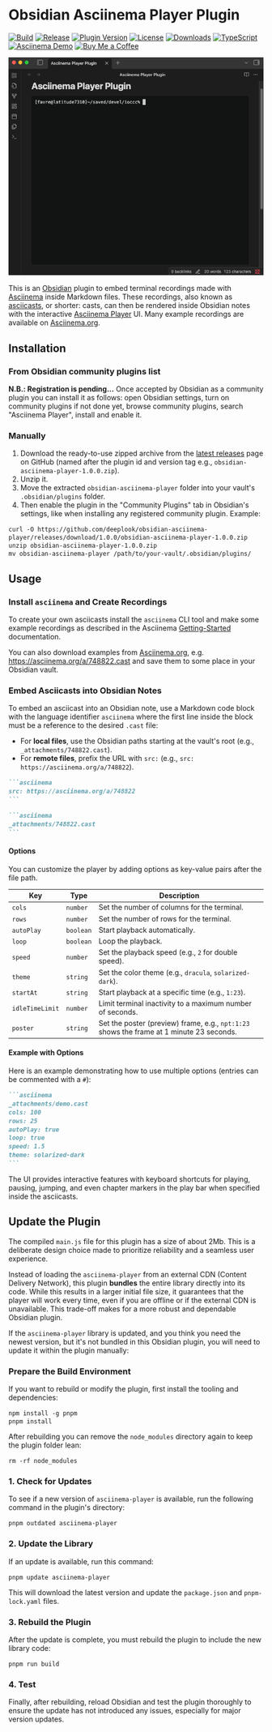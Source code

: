 # Obsidian Asciinema Player Plugin

[![Build](https://github.com/deeplook/obsidian-asciinema-player/actions/workflows/ci.yml/badge.svg)](https://github.com/deeplook/obsidian-asciinema-player/actions/workflows/ci.yml)
[![Release](https://img.shields.io/github/v/release/deeplook/obsidian-asciinema-player?include_prereleases&style=flat)](https://github.com/deeplook/obsidian-asciinema-player/releases)
[![Plugin Version](https://img.shields.io/badge/dynamic/json?url=https://raw.githubusercontent.com/deeplook/obsidian-asciinema-player/main/manifest.json&query=$.version&label=Plugin%20Version&style=flat)](https://github.com/deeplook/obsidian-asciinema-player/blob/main/manifest.json)
[![License](https://img.shields.io/github/license/deeplook/obsidian-asciinema-player?style=flat)](LICENSE)
[![Downloads](https://img.shields.io/badge/dynamic/json?url=https://raw.githubusercontent.com/obsidianmd/obsidian-releases/master/community-plugin-stats.json&query=$['obsidian-asciinema-player'].downloads&label=Downloads&style=flat)](https://obsidian.md/plugins?id=obsidian-asciinema-player)
[![TypeScript](https://img.shields.io/badge/TypeScript-3178c6?style=flat)](https://www.typescriptlang.org/)
[![Asciinema Demo](https://img.shields.io/badge/Asciinema-Demo-1abc9c?logo=asciinema&logoColor=white&style=flat)](https://asciinema.org/a/748822)
[![Buy Me a Coffee](https://img.shields.io/badge/Buy%20Me%20a%20Coffee-ffdd00?style=flat&logo=buy-me-a-coffee&logoColor=black)](https://www.buymeacoffee.com/deeplook)

![Plugin demo placeholder](matrix.gif)

This is an [Obsidian](https://obsidian.md) plugin to embed terminal recordings made with [Asciinema](https://asciinema.org) inside Markdown files. These recordings, also known as [asciicasts](https://github.com/asciinema/asciinema/blob/develop/doc/asciicast-v2.md), or shorter: casts, can then be rendered inside Obsidian notes with the interactive [Asciinema Player](https://docs.asciinema.org/manual/player/) UI. Many example recordings are available on [Asciinema.org](https://asciinema.org).

## Installation

### From Obsidian community plugins list

**N.B.: Registration is pending...** Once accepted by Obsidian as a community plugin you can install it as follows: open Obsidian settings, turn on community plugins if not done yet, browse community plugins, search "Asciinema Player", install and enable it.

### Manually

1. Download the ready-to-use zipped archive from the [latest releases](https://github.com/deeplook/obsidian-asciinema-player/releases) page on GitHub (named after the plugin id and version tag e.g., `obsidian-asciinema-player-1.0.0.zip`).
2. Unzip it.
3. Move the extracted `obsidian-asciinema-player` folder into your vault's `.obsidian/plugins` folder.
4. Then enable the plugin in the "Community Plugins" tab in Obsidian's settings, like when installing any registered community plugin. Example:

```shell
curl -O https://github.com/deeplook/obsidian-asciinema-player/releases/download/1.0.0/obsidian-asciinema-player-1.0.0.zip
unzip obsidian-asciinema-player-1.0.0.zip
mv obsidian-asciinema-player /path/to/your-vault/.obsidian/plugins/
```

## Usage

### Install `asciinema` and Create Recordings

To create your own asciicasts install the `asciinema` CLI tool and make some example recordings as described in the Asciinema [Getting-Started](https://docs.asciinema.org/getting-started/#recording) documentation.

You can also download examples from [Asciinema.org](https://asciinema.org), e.g. https://asciinema.org/a/748822.cast and save them to some place in your Obsidian vault.

### Embed Asciicasts into Obsidian Notes

To embed an asciicast into an Obsidian note, use a Markdown code block with the language identifier `asciinema` where the first line inside the block must be a reference to the desired `.cast` file:

- For **local files**, use the Obsidian paths starting at the vault's root (e.g., `_attachments/748822.cast`).
- For **remote files**, prefix the URL with `src:` (e.g., `src: https://asciinema.org/a/748822`).
 
````markdown
```asciinema
src: https://asciinema.org/a/748822
```
````

````markdown
```asciinema
_attachments/748822.cast
```
````

#### Options

You can customize the player by adding options as key-value pairs after the file path.

| Key             | Type      | Description                                                                                  |
| --------------- | --------- | -------------------------------------------------------------------------------------------- |
| `cols`          | `number`  | Set the number of columns for the terminal.                                                  |
| `rows`          | `number`  | Set the number of rows for the terminal.                                                     |
| `autoPlay`      | `boolean` | Start playback automatically.                                                                |
| `loop`          | `boolean` | Loop the playback.                                                                           |
| `speed`         | `number`  | Set the playback speed (e.g., `2` for double speed).                                         |
| `theme`         | `string`  | Set the color theme (e.g., `dracula`, `solarized-dark`).                                     |
| `startAt`       | `string`  | Start playback at a specific time (e.g., `1:23`).                                            |
| `idleTimeLimit` | `number`  | Limit terminal inactivity to a maximum number of seconds.                                    |
| `poster`        | `string`  | Set the poster (preview) frame, e.g., `npt:1:23` shows the frame at 1 minute 23 seconds.     |

#### Example with Options

Here is an example demonstrating how to use multiple options (entries can be commented with a `#`):

````markdown
```asciinema
_attachments/demo.cast
cols: 100
rows: 25
autoPlay: true
loop: true
speed: 1.5
theme: solarized-dark
```
````

The UI provides interactive features with keyboard shortcuts for playing, pausing, jumping, and even chapter markers in the play bar when specified inside the asciicasts.

## Update the Plugin

The compiled `main.js` file for this plugin has a size of about 2Mb. This is a deliberate design choice made to prioritize reliability and a seamless user experience.

Instead of loading the `asciinema-player` from an external CDN (Content Delivery Network), this plugin **bundles** the entire library directly into its code. While this results in a larger initial file size, it guarantees that the player will work every time, even if you are offline or if the external CDN is unavailable. This trade-off makes for a more robust and dependable Obsidian plugin.

If the `asciinema-player` library is updated, and you think you need the newest version, but it's not bundled in this Obsidian plugin, you will need to update it within the plugin manually:

### Prepare the Build Environment

If you want to rebuild or modify the plugin, first install the tooling and dependencies:

```shell
npm install -g pnpm
pnpm install
```

After rebuilding you can remove the `node_modules` directory again to keep the plugin folder lean:

```shell
rm -rf node_modules
```

### 1. Check for Updates

To see if a new version of `asciinema-player` is available, run the following command in the plugin's directory:

```shell
pnpm outdated asciinema-player
```

### 2. Update the Library

If an update is available, run this command:

```shell
pnpm update asciinema-player
```

This will download the latest version and update the `package.json` and `pnpm-lock.yaml` files.

### 3. Rebuild the Plugin

After the update is complete, you must rebuild the plugin to include the new library code:

```shell
pnpm run build
```

### 4. Test

Finally, after rebuilding, reload Obsidian and test the plugin thoroughly to ensure the update has not introduced any issues, especially for major version updates.
